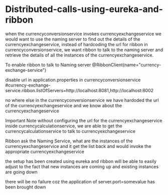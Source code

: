 # Distributed-calls-using-eureka-and-ribbon
when the currencyconversionservice invokes currencyexchangeservice we would want to use the naming server 
to find out the details of the currencyexchangeservice, instead of hardcoding the url for ribbon in 
currencyconversionservice, we want ribbon to talk to the naming server and retrieve the details of all the 
instances of the currencyexchangeservice.

To enable ribbon to talk to Naming server
@RibbonClient(name="currency-exchange-service")

disable url in application.properties in currencyconversionservice
#currency-exchange-service.ribbon.listOfServers=http://localhost:8081,http://localhost:8002

no where else in the currencyconversionservice we have hardoded the url of the currencyexchangeservice and 
we know about the currencyexchangeservice

Important Note
without configuring the url for the currencyexchangeservice inside currencycalculationservice, we are able
to get the currencycalculationservice to talk to currencyexchangeservice

Ribbon ask the Naming Service, what are the instances of the currencyexchangeservice and it get the list back and
would invoke the appropriate currencyexchangeservice

the setup has been created using eureka and ribbon will be able to easily adjust to the fact that new instances are
coming up and existing instances are going down 

there will be no failure coz the application of server.port=somevalue has been brought down





